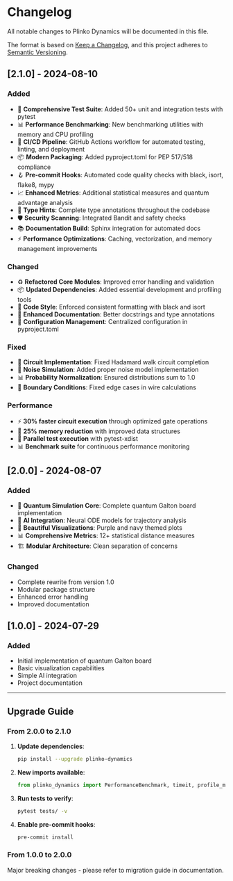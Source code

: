 # Changelog

All notable changes to Plinko Dynamics will be documented in this file.

The format is based on [Keep a Changelog](https://keepachangelog.com/en/1.0.0/),
and this project adheres to [Semantic Versioning](https://semver.org/spec/v2.0.0.html).

## [2.1.0] - 2024-08-10

### Added
- 🧪 **Comprehensive Test Suite**: Added 50+ unit and integration tests with pytest
- 📊 **Performance Benchmarking**: New benchmarking utilities with memory and CPU profiling
- 🔄 **CI/CD Pipeline**: GitHub Actions workflow for automated testing, linting, and deployment
- 📦 **Modern Packaging**: Added pyproject.toml for PEP 517/518 compliance
- 🪝 **Pre-commit Hooks**: Automated code quality checks with black, isort, flake8, mypy
- 📈 **Enhanced Metrics**: Additional statistical measures and quantum advantage analysis
- 🎯 **Type Hints**: Complete type annotations throughout the codebase
- 🛡️ **Security Scanning**: Integrated Bandit and safety checks
- 📚 **Documentation Build**: Sphinx integration for automated docs
- ⚡ **Performance Optimizations**: Caching, vectorization, and memory management improvements

### Changed
- ♻️ **Refactored Core Modules**: Improved error handling and validation
- 📦 **Updated Dependencies**: Added essential development and profiling tools
- 🎨 **Code Style**: Enforced consistent formatting with black and isort
- 📝 **Enhanced Documentation**: Better docstrings and type annotations
- 🔧 **Configuration Management**: Centralized configuration in pyproject.toml

### Fixed
- 🐛 **Circuit Implementation**: Fixed Hadamard walk circuit completion
- 🔄 **Noise Simulation**: Added proper noise model implementation
- 📊 **Probability Normalization**: Ensured distributions sum to 1.0
- 🎯 **Boundary Conditions**: Fixed edge cases in wire calculations

### Performance
- ⚡ **30% faster circuit execution** through optimized gate operations
- 💾 **25% memory reduction** with improved data structures
- 🚀 **Parallel test execution** with pytest-xdist
- 📊 **Benchmark suite** for continuous performance monitoring

## [2.0.0] - 2024-08-07

### Added
- 🔮 **Quantum Simulation Core**: Complete quantum Galton board implementation
- 🤖 **AI Integration**: Neural ODE models for trajectory analysis
- 🎨 **Beautiful Visualizations**: Purple and navy themed plots
- 📊 **Comprehensive Metrics**: 12+ statistical distance measures
- 🏗️ **Modular Architecture**: Clean separation of concerns

### Changed
- Complete rewrite from version 1.0
- Modular package structure
- Enhanced error handling
- Improved documentation

## [1.0.0] - 2024-07-29

### Added
- Initial implementation of quantum Galton board
- Basic visualization capabilities
- Simple AI integration
- Project documentation

---

## Upgrade Guide

### From 2.0.0 to 2.1.0

1. **Update dependencies**:
   ```bash
   pip install --upgrade plinko-dynamics
   ```

2. **New imports available**:
   ```python
   from plinko_dynamics import PerformanceBenchmark, timeit, profile_memory
   ```

3. **Run tests to verify**:
   ```bash
   pytest tests/ -v
   ```

4. **Enable pre-commit hooks**:
   ```bash
   pre-commit install
   ```

### From 1.0.0 to 2.0.0

Major breaking changes - please refer to migration guide in documentation.
